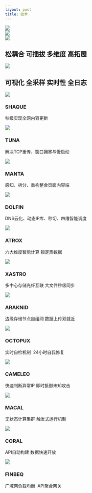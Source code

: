 ```yaml
---
layout: post
title: 技术
---
```


<div class="ccx-6">
	<img src="{{ site.baseurl }}public/image/technology/technology-01.jpg">
</div>
<div class="ccx-6">
	<img src="{{ site.baseurl }}public/image/technology/technology-02.jpg">
</div>
<div class="bottom-100"></div>
<div class="technology">
	<div class="ccx-6">
		<img src="{{ site.baseurl }}public/image/technology/technology-03.jpg">
		<div class="technology_hover">
			<h2>松耦合 可插拔 多维度 高拓展</h2>
		</div>
	</div>
	<div class="ccx-6">
		<img src="{{ site.baseurl }}public/image/technology/technology-04.jpg">
		<div class="technology_hover">
			<h2>可视化 全采样 实时性 全日志</h2>
		</div>
	</div>
	<div class="ccx-4">
		<img src="{{ site.baseurl }}public/image/technology/technology-05.png">
		<div class="technology_hover">
			<h3>SHAQUE</h3>
			<p>秒级实现全网内容更新</p>
		</div>
	</div>
	<div class="ccx-4">
		<img src="{{ site.baseurl }}public/image/technology/technology-06.png">
		<div class="technology_hover">
			<h3>TUNA</h3>
			<p>解决TCP重传、窗口拥塞与慢启动</p>
		</div>
	</div>
	<div class="ccx-4">
		<img src="{{ site.baseurl }}public/image/technology/technology-07.png">
		<div class="technology_hover">
			<h3>MANTA</h3>
			<p>感知、拆分、重构整合页面内容端</p>
		</div>
	</div>
	<div class="ccx-4">
		<img src="{{ site.baseurl }}public/image/technology/technology-08.png">
		<div class="technology_hover">
			<h3>DOLFIN</h3>
			<p>DNS云化、动态IP库、秒切、四维智能调度</p>
		</div>
	</div>
	<div class="ccx-4">
		<img src="{{ site.baseurl }}public/image/technology/technology-09.png">
		<div class="technology_hover">
			<h3>ATROX</h3>
			<p>六大维度智能计算 锁定热数据</p>
		</div>
	</div>
	<div class="ccx-4">
		<img src="{{ site.baseurl }}public/image/technology/technology-10.png">
		<div class="technology_hover">
			<h3>XASTRO</h3>
			<p>多中心存储光纤互联 大文件秒级同步</p>
		</div>
	</div>
	<div class="ccx-4">
		<img src="{{ site.baseurl }}public/image/technology/technology-11.png">
		<div class="technology_hover">
			<h3>ARAKNID</h3>
			<p>边缘存储节点自组网 数据上传双就近</p>
		</div>
	</div>
	<div class="ccx-4">
		<img src="{{ site.baseurl }}public/image/technology/technology-12.png">
		<div class="technology_hover">
			<h3>OCTOPUX</h3>
			<p>实时自检机制&nbsp; 24小时自我修复</p>
		</div>
	</div>
	<div class="ccx-4">
		<img src="{{ site.baseurl }}public/image/technology/technology-13.png">
		<div class="technology_hover">
			<h3>CAMELEO</h3>
			<p>快速判断异常IP 即时抵御未知攻击</p>
		</div>
	</div>
	<div class="ccx-4">
		<img src="{{ site.baseurl }}public/image/technology/technology-14.png">
		<div class="technology_hover">
			<h3>MACAL</h3>
			<p>无状态计算集群 触发式运行机制</p>
		</div>
	</div>
	<div class="ccx-4">
		<img src="{{ site.baseurl }}public/image/technology/technology-15.png">
		<div class="technology_hover">
			<h3>CORAL</h3>
			<p>API自动构建 数据快速开放</p>
		</div>
	</div>
	<div class="ccx-4">
		<img src="{{ site.baseurl }}public/image/technology/technology-16.jpg">
		<div class="technology_hover">
			<h3>FINBEQ</h3>
			<p>广域网负载均衡 &nbsp;API聚合网关</p>
		</div>
	</div>
</div>
<div class="clean"></div>
